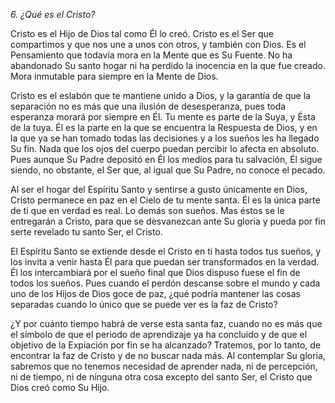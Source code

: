 *6. ¿Qué es el Cristo?*

Cristo es el Hijo de Dios tal como Él lo creó. Cristo es el Ser que compartimos y que nos une a unos con otros, y también con Dios. Es el Pensamiento que todavía mora en la Mente que es Su Fuente. No ha abandonado Su santo hogar ni ha perdido la inocencia en la que fue creado. Mora inmutable para siempre en la Mente de Dios.

Cristo es el eslabón que te mantiene unido a Dios, y la garantía de que la separación no es más que una ilusión de desesperanza, pues toda esperanza morará por siempre en Él. Tu mente es parte de la Suya, y Ésta de la tuya. Él es la parte en la que se encuentra la Respuesta de Dios, y en la que ya se han tomado todas las decisiones y a los sueños les ha llegado Su fin. Nada que los ojos del cuerpo puedan percibir lo afecta en absoluto. Pues aunque Su Padre depositó en Él los medios para tu salvación, Él sigue siendo, no obstante, el Ser que, al igual que Su Padre, no conoce el pecado.

Al ser el hogar del Espíritu Santo y sentirse a gusto únicamente en Dios, Cristo permanece en paz en el Cielo de tu mente santa. Él es la única parte de ti que en verdad es real. Lo demás son sueños. Mas éstos se le entregarán a Cristo, para que se desvanezcan ante Su gloria y pueda por fin serte revelado tu santo Ser, el Cristo.

El Espíritu Santo se extiende desde el Cristo en ti hasta todos tus sueños, y los invita a venir hasta Él para que puedan ser transformados en la verdad. Él los intercambiará por el sueño final que Dios dispuso fuese el fin de todos los sueños. Pues cuando el perdón descanse sobre el mundo y cada uno de los Hijos de Dios goce de paz, ¿qué podría mantener las cosas separadas cuando lo único que se puede ver es la faz de Cristo?

¿Y por cuánto tiempo habrá de verse esta santa faz, cuando no es más que el símbolo de que el periodo de aprendizaje ya ha concluido y de que el objetivo de la Expiación por fin se ha alcanzado? Tratemos, por lo tanto, de encontrar la faz de Cristo y de no buscar nada más. Al contemplar Su gloria, sabremos que no tenemos necesidad de aprender nada, ni de percepción, ni de tiempo, ni de ninguna otra cosa excepto del santo Ser, el Cristo que Dios creó como Su Hijo.